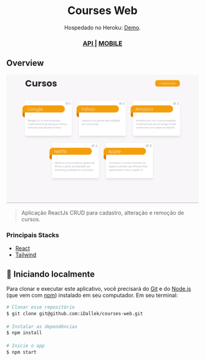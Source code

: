 <h1 align="center">Courses Web</h1>

<div align="center">
   Hospedado no Heroku: <a href="https://courses-crud-web.herokuapp.com/" target="_blank">Demo</a>.
</div>

<div align="center">
  <h3>
    <a href="https://github.com/iDallek/courses-crud-api">
      API
    </a>
    <span> | </span>
    <a href="https://github.com/iDallek/courses-mobile">
      MOBILE
    </a>
  </h3>
</div>

## Overview

![screenshot](public/CoursesWeb-Overview.png)

> Aplicação ReactJs CRUD para cadastro, alteração e remoção de cursos.

### Principais Stacks

- [React](https://reactjs.org/)
- [Tailwind](https://tailwindcss.com/)

## 🚀 Iniciando localmente

<!-- Example: -->

Para clonar e executar este aplicativo, você precisará do [Git](https://git-scm.com) e do [Node.js](https://nodejs.org/en/download/) (que vem com [ npm](http://npmjs.com)) instalado em seu computador. Em seu terminal:

```bash
# Clonar esse repositório
$ git clone git@github.com:iDallek/courses-web.git

# Instalar as dependências
$ npm install

# Inicie o app
$ npm start
```
